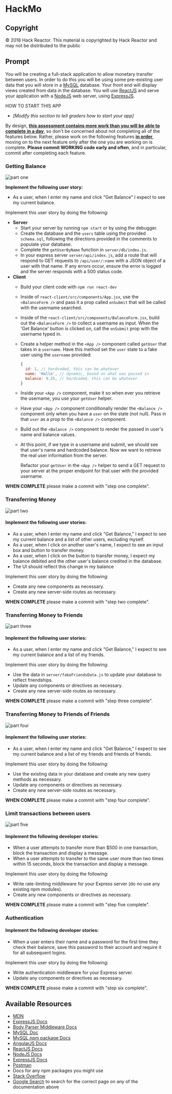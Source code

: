 # HackMo

## Copyright

&copy; 2018 Hack Reactor. This material is copyrighted by Hack Reactor and may not be distributed to the public

## Prompt

You will be creating a full-stack application to allow monetary transfer between users.
In order to do this you will be using some pre-existing user data that you will store in a [MySQL](https://dev.mysql.com/doc/refman/5.7/en/) database.
Your front end will display views created from data in the database.
You will use [ReactJS](https://facebook.github.io/react/) and serve your application with a [NodeJS](https://nodejs.org/) web server, using [ExpressJS](https://expressjs.com/).

HOW TO START THIS APP
* *[Modify this section to tell graders how to start your app]*

By design, <u>__this assessment contains more work than you will be able to complete in a day__</u>, so don't be concerned about not completing all of the features below.
Rather, please work on the following features <u>**in order**</u>, moving on to the next feature only after the one you are working on is complete.
**Please commit WORKING code early and often**, and in particular, commit after completing each feature.

### Getting Balance

![part one][one]

**Implement the following user story:**
* As a user, when I enter my name and click "Get Balance" I expect to see my current balance.

Implement this user story by doing the following:
* **Server**
  * Start your server by running `npm start` or by using the debugger.
  * Create the database and the `users` table using the provided `schema.sql`, following the directions provided in the comments to populate your database.
  * Complete the `getUserByName` function in `server/db/index.js`.
  * In your express server `server/api/index.js`, add a route that will respond to GET requests to `/api/user/:name` with a JSON object of a user with that name. If any errors occur, ensure the error is logged and the server responds with a 500 status code.
* **Client**
  * Build your client code with `npm run react-dev`
  * Inside of `react-client/src/components/App.jsx`, use the `<BalanceForm />` and pass it a prop called `onSubmit` that will be called with the username searched.
  * Inside of the `react-client/src/components/BalanceForm.jsx`, build out the `<BalanceForm />` to collect a username as input. When the 'Get Balance' button is clicked on, call the `onSubmit` prop with the username typed in.
  * Create a helper method in the `<App />` component called `getUser` that takes in a `username`. Have this method set the `user` state to a fake user using the `username` provided:
    ```js
    {
      id: 1, // hardcoded, this can be whatever
      name: 'Halle', // dynamic, based on what was passed in
      balance: 9.25, // hardcoded, this can be whatever
    }
    ```
  * Inside your `<App />` component, make it so when ever you retrieve the username, you use your `getUser` helper.
  * Have your `<App />` component conditionally render the `<Balance />` component only when you have a `user` on the state (not null). Pass in that `user` as a prop to the `<Balance />` component.
  * Build out the `<Balance />` component to render the passed in user's name and balance values.
  * At this point, if we type in a username and submit, we should see that user's name and hardcoded balance.
    Now we want to retrieve the real user information from the server.

    Refactor your `getUser` in the `<App />` helper to send a GET request to your server at the proper endpoint for that user with the provided username.

**WHEN COMPLETE** please make a commit with "step one complete".

### Transferring Money

![part two][two]

#### Implement the following user stories:
  * As a user, when I enter my name and click "Get Balance," I expect to see my current balance and a list of other users, excluding myself.
  * As a user, when I click on another user's name, I expect to see an input box and button to transfer money.
  * As a user, when I click on the button to transfer money, I expect my balance debited and the other user's balance credited in the database.
  * The UI should reflect this change in my balance

Implement this user story by doing the following:
  * Create any new components as necessary.
  * Create any new server-side routes as necessary.

**WHEN COMPLETE** please make a commit with "step two complete".

### Transferring Money to Friends

![part three][three]

#### Implement the following user stories:
  * As a user, when I enter my name and click "Get Balance," I expect to see my current balance and a list of my friends.

Implement this user story by doing the following:
  * Use the data in `server/fakeFriendsData.js` to update your database to reflect friendships.
  * Update any components or directives as necessary.
  * Create any new server-side routes as necessary.

**WHEN COMPLETE** please make a commit with "step three complete".

### Transferring Money to Friends of Friends

![part four][four]

#### Implement the following user stories:
  * As a user, when I enter my name and click "Get Balance," I expect to see my current balance and a list of my friends and friends of friends.

Implement this user story by doing the following:
  * Use the existing data in your database and create any new query methods as necessary.
  * Update any components or directives as necessary.
  * Create any new server-side routes as necessary.

**WHEN COMPLETE** please make a commit with "step four complete".

### Limit transactions between users

![part five][five]

#### Implement the following developer stories:
  * When a user attempts to transfer more than $500 in one transaction, block the transaction and display a message.
  * When a user attempts to transfer to the same user more than two times within 15 seconds, block the transaction and display a message.

Implement this user story by doing the following:
  * Write rate-limiting middleware for your Express server (do no use any existing npm modules).
  * Create any new components or directives as necessary.

**WHEN COMPLETE** please make a commit with "step five complete".

### Authentication

#### Implement the following developer stories:
  * When a user enters their name and a password for the first time they check their balance, save this password to their account and require it for all subsequent logins.

Implement this user story by doing the following:
  * Write authentication middleware for your Express server.
  * Update any components or directives as necessary.

**WHEN COMPLETE** please make a commit with "step six complete".

## Available Resources

* [MDN](https://developer.mozilla.org/)
* [ExpressJS Docs](https://expressjs.com/)
* [Body Parser Middleware Docs](https://github.com/expressjs/body-parser)
* [MySQL Doc](https://dev.mysql.com/doc/refman/5.7/en/)
* [MySQL npm package Docs](https://www.npmjs.com/package/mysql)
* [AngularJS Docs](https://angularjs.org/)
* [ReactJS Docs](https://facebook.github.io/react/)
* [NodeJS Docs](https://nodejs.org/)
* [ExpressJS Docs](https://expressjs.com/)
* [Postman](https://www.getpostman.com/)
* Docs for any npm packages you might use
* [Stack Overflow](http://stackoverflow.com/)
* [Google Search](https://google.com) to search for the correct page on any of the documentation above

[one]: PART1.gif
[two]: PART2.gif
[three]: PART3.gif
[four]: PART4.gif
[five]: PART5.gif
